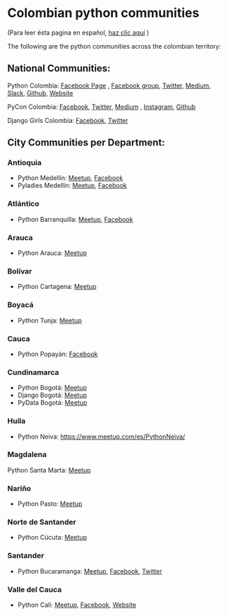 # Colombian python communities
(Para leer ésta pagina en español, [haz clic aquí](https://github.com/ColombiaPython/communities/blob/master/README_ES.md) )

The following are the python communities across the colombian territory:

## National Communities:

Python Colombia: [Facebook Page](https://www.facebook.com/ColombiaPython/) , [Facebook group](https://www.facebook.com/groups/pythonco/), [Twitter](https://twitter.com/colombiapython), [Medium](https://medium.com/@pythoncolombia), [Slack](https://python-colombia.slack.com), [Github](https://github.com/ColombiaPython), [Website](https://www.python-colombia.org/)

PyCon Colombia: [Facebook](https://www.facebook.com/pyconcolombia), [Twitter](https://twitter.com/pyconcolombia), [Medium](https://medium.com/@pyconcolombia) , [Instagram](https://instagram.com/pyconcolombia/), [Github](https://github.com/pyconcolombia)

Django Girls Colombia: [Facebook](https://www.facebook.com/djangogirlscolombia), [Twitter](https://twitter.com/djangogirlsco) 


## City Communities per Department:

### Antioquia

* Python Medellín: [Meetup](https://www.meetup.com/Medellin-Python-y-Django-Meetup/), [Facebook](https://www.facebook.com/pythonmedellin/)
* Pyladies Medellín: [Meetup](https://www.meetup.com/Python-Ladies-Medellin/), [Facebook](https://www.facebook.com/pyladiesmedellin/)

### Atlántico

* Python Barranquilla: [Meetup](https://www.meetup.com/pythonbaq/), [Facebook](https://www.facebook.com/groups/813920708682845/?ref=br_rs)

### Arauca

* Python Arauca: [Meetup](https://www.meetup.com/PythonArauca/)

### Bolívar

* Python Cartagena: [Meetup](https://www.meetup.com/es/Python-Django-CTG/)

### Boyacá

* Python Tunja: [Meetup](https://www.meetup.com/PythonTunja/)

### Cauca

* Python Popayán: [Facebook](https://www.facebook.com/pythonistapopayan/)

### Cundinamarca

* Python Bogotá: [Meetup](https://www.meetup.com/es/pythoncolombia-bogota/)
* Django Bogotá: [Meetup](https://www.meetup.com/Django-Bogota/)
* PyData Bogotá: [Meetup](https://www.meetup.com/PyData-Bogota/)

### Huila

* Python Neiva: https://www.meetup.com/es/PythonNeiva/

### Magdalena

Python Santa Marta: [Meetup](https://www.meetup.com/python-santamarta/)

### Nariño

* Python Pasto: [Meetup](https://www.meetup.com/Pasto-Python/)

### Norte de Santander

* Python Cúcuta: [Meetup](https://www.meetup.com/Python-Cucuta/)

### Santander

* Python Bucaramanga: [Meetup](https://www.meetup.com/PythonBucaramanga/), [Facebook](https://www.facebook.com/PythonBucaramanga/), [Twitter](https://www.twitter.com/PyBuc/)

### Valle del Cauca

* Python Cali: [Meetup](https://www.meetup.com/Python-Cali/), [Facebook](https://www.facebook.com/pythoncali/), [Website](www.pythoncali.com)
